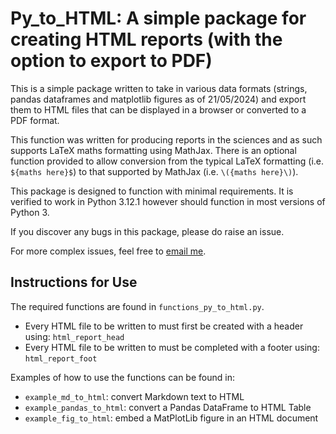 # Py_to_HTML: A simple package for creating HTML reports (with the option to export to PDF)

This is a simple package written to take in various data formats (strings, pandas dataframes and matplotlib figures as of 21/05/2024) and export them to HTML files that can be displayed in a browser or converted to a PDF format.

This function was written for producing reports in the sciences and as such supports LaTeX maths formatting using MathJax.
There is an optional function provided to allow conversion from the typical LaTeX formatting (i.e. `${maths here}$`) to that supported by MathJax (i.e. `\({maths here}\)`).

This package is designed to function with minimal requirements.
It is verified to work in Python 3.12.1 however should function in most versions of Python 3.

If you discover any bugs in this package, please do raise an issue.

For more complex issues, feel free to [email me](mailto:thomas@thomasrintoul.me).

## Instructions for Use
The required functions are found in `functions_py_to_html.py`.
- Every HTML file to be written to must first be created with a header using: `html_report_head`
- Every HTML file to be written to must be completed with a footer using: `html_report_foot`

Examples of how to use the functions can be found in:
- `example_md_to_html`: convert Markdown text to HTML
- `example_pandas_to_html`: convert a Pandas DataFrame to HTML Table
- `example_fig_to_html`: embed a MatPlotLib figure in an HTML document
